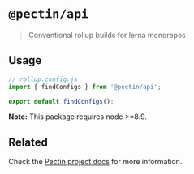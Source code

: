 # `@pectin/api`

> Conventional rollup builds for lerna monorepos

## Usage

```js
// rollup.config.js
import { findConfigs } from '@pectin/api';

export default findConfigs();
```

**Note:** This package requires node >=8.9.

## Related

Check the [Pectin project docs](https://github.com/evocateur/pectin#readme) for more information.
